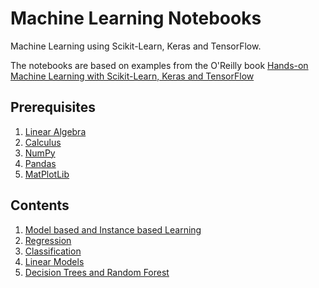# Machine Learning Notebooks

Machine Learning using Scikit-Learn, Keras and TensorFlow.

The notebooks are based on examples from the O'Reilly book [Hands-on Machine Learning with Scikit-Learn, Keras and TensorFlow](https://www.oreilly.com/library/view/hands-on-machine-learning/9781492032632/)

## Prerequisites

1. [Linear Algebra](/00_linear_algebra_calculus/linear_algebra.ipynb)
2. [Calculus](/00_linear_algebra_calculus/calculus.ipynb)
3. [NumPy](/00_numpy_pandas_matplotlib/numpy.ipynb)
4. [Pandas](/00_numpy_pandas_matplotlib/pandas.ipynb)
5. [MatPlotLib](/00_numpy_pandas_matplotlib/matplotlib.ipynb)

## Contents

1. [Model based and Instance based Learning](/01_model_and_instance_based_learning)
2. [Regression](/02_regression/model.ipynb)
3. [Classification](/03_classification/model.ipynb)
4. [Linear Models](/04_linear_models/model.ipynb)
5. [Decision Trees and Random Forest](/05_decision_trees_and_random_forest/model.ipynb)
